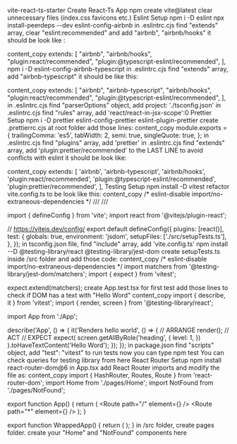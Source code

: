 vite-react-ts-starter
Create React-Ts App
npm create vite@latest
clear unnecessary files (index.css favicons etc.)
Eslint Setup
npm i -D eslint
npx install-peerdeps --dev eslint-config-airbnb
in .eslintrc.cjs find "extends" array, clear "eslint:recommended" and add "airbnb", "airbnb/hooks"
it should be look like :

content_copy
  extends: [
    "airbnb",
    "airbnb/hooks",
    "plugin:react/recommended",
    "plugin:@typescript-eslint/recommended",
  ],
npm i -D eslint-config-airbnb-typescript
in .eslintrc.cjs find "extends" array, add "airbnb-typescript"
it should be like this:

content_copy
  extends: [
    "airbnb",
    "airbnb-typescript",
    "airbnb/hooks",
    "plugin:react/recommended",
    "plugin:@typescript-eslint/recommended",
  ],
in .eslintrc.cjs find "parserOptions" object, add project: './tsconfig.json'
in .eslintrc.cjs find "rules" array, add 'react/react-in-jsx-scope':0
Prettier Setup
npm i -D prettier eslint-config-prettier eslint-plugin-prettier
create .prettierrc.cjs at root folder
add those lines:
content_copy
module.exports = {
    trailingComma: 'es5',
    tabWidth: 2,
    semi: true,
    singleQuote: true,
};
in .eslintrc.cjs find "plugins" array, add 'prettier'
in .eslintrc.cjs find "extends" array, add 'plugin:prettier/recommended' to the LAST LINE to avoid conflicts with eslint
it should be look like:

content_copy
  extends: [
    'airbnb',
    'airbnb-typescript',
    'airbnb/hooks',
    'plugin:react/recommended',
    'plugin:@typescript-eslint/recommended',
    'plugin:prettier/recommended',
  ],
Testing Setup
npm install -D vitest
refactor vite.config.ts to be look like this:
content_copy
/* eslint-disable import/no-extraneous-dependencies */
/// <reference types="vitest" />
/// <reference types="vite/client" />
 
import { defineConfig } from 'vite';
import react from '@vitejs/plugin-react';
 
// https://vitejs.dev/config/
export default defineConfig({
  plugins: [react()],
  test: {
    globals: true,
    environment: 'jsdom',
    setupFiles: ['./src/setupTests.ts'],
  },
});
in tsconfig.json file, find "include" array, add 'vite.config.ts'
npm install --D @testing-library/react @testing-library/jest-dom
create setupTests.ts inside /src folder and add those code:
content_copy
/* eslint-disable import/no-extraneous-dependencies */
import matchers from '@testing-library/jest-dom/matchers';
import { expect } from 'vitest';
 
expect.extend(matchers);
create App.test.tsx for first test
add those lines to check if DOM has a text with "Hello Word"
content_copy
import { describe, it } from 'vitest';
import { render, screen } from '@testing-library/react';
 
import App from './App';
 
describe('App', () => {
  it('Renders hello world', () => {
    // ARRANGE
    render(<App />);
    // ACT
    // EXPECT
    expect(
      screen.getAllByRole('heading', {
        level: 1,
      })
    ).toHaveTextContent('Hello Word');
  });
});
in package.json find "scripts" object, add "test": "vitest"
to run tests now you can type npm test
You can check queries for testing library from here
React Router Setup
npm install react-router-dom@6
in App.tsx add React Router imports and modify the file as:
content_copy
import { HashRouter, Routes, Route } from 'react-router-dom';
import Home from './pages/Home';
import NotFound from './pages/NotFound';
 
export function App() {
  return (
    <Routes>
      <Route path="/" element={<Home />} />
      <Route path="*" element={<NotFound />} />
    </Routes>
  );
}
 
export function WrappedApp() {
  return (
    <HashRouter>
      <App />
    </HashRouter>
  );
}
in /src folder, create pages folder.
create your "Home" and "NotFound" components here
